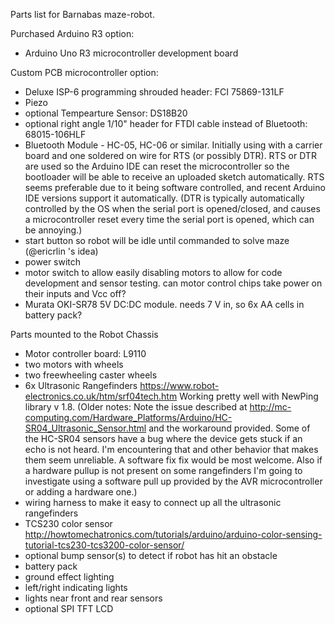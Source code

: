 Parts list for Barnabas maze-robot.

Purchased Arduino R3 option:
- Arduino Uno R3  microcontroller development board

Custom PCB microcontroller option:
- Deluxe ISP-6 programming shrouded header: FCI 75869-131LF
- Piezo
- optional Tempearture Sensor: DS18B20
- optional right angle 1/10" header for FTDI cable instead of Bluetooth: 68015-106HLF
- Bluetooth Module - HC-05, HC-06 or similar.  Initially using with a carrier board and one soldered on wire for RTS (or possibly DTR).  RTS or DTR are used so the Arduino IDE can reset the microcontroller so the bootloader will be able to receive an uploaded sketch automatically.  RTS seems preferable due to it being software controlled, and recent Arduino IDE versions support it automatically.  (DTR is typically automatically controlled by the OS when the serial port is opened/closed, and causes a microcontroller reset every time the serial port is opened, which can be annoying.) 
- start button so robot will be idle until commanded to solve maze (@ericrlin 's idea)
- power switch
- motor switch to allow easily disabling motors to allow for code development and sensor testing.  can motor control chips take power on their inputs and Vcc off?
- Murata OKI-SR78 5V DC:DC module.  needs 7 V in, so 6x AA cells in battery pack?

Parts mounted to the Robot Chassis
- Motor controller board: L9110
- two motors with wheels
- two freewheeling caster wheels
- 6x Ultrasonic Rangefinders https://www.robot-electronics.co.uk/htm/srf04tech.htm  Working pretty well with NewPing library v 1.8.  (Older notes:  Note the issue described at http://mc-computing.com/Hardware_Platforms/Arduino/HC-SR04_Ultrasonic_Sensor.html and the workaround provided.  Some of the HC-SR04 sensors have a bug where the device gets stuck if an echo is not heard.  I'm encountering that and other behavior that makes them seem unreliable.  A software fix fix would be most welcome.  Also if a hardware pullup is not present on some rangefinders I'm going to investigate using a software pull up provided by the AVR microcontroller or adding a hardware one.)
- wiring harness to make it easy to connect up all the ultrasonic rangefinders
- TCS230 color sensor http://howtomechatronics.com/tutorials/arduino/arduino-color-sensing-tutorial-tcs230-tcs3200-color-sensor/
- optional bump sensor(s) to detect if robot has hit an obstacle
- battery pack
- ground effect lighting
- left/right indicating lights
- lights near front and rear sensors
- optional SPI TFT LCD